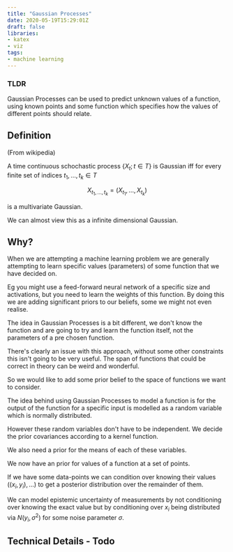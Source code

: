 ```yaml
---
title: "Gaussian Processes"
date: 2020-05-19T15:29:01Z
draft: false
libraries:
- katex
- viz
tags:
- machine learning
---
```


### TLDR
Gaussian Processes can be used to predict unknown values of a function, using known points and some function which specifies how the values of different points should relate.


## Definition

(From wikipedia)

A time continuous schochastic process $\left\{ X_t ; t \in T \right\}$ is Gaussian iff for every finite set of indices $t_1,\ldots ,t_k  \in T$

$$X_{t_1,\ldots, t_k} = \left(X_{t_1} , \ldots,  X_{t_k} \right)$$

is a multivariate Gaussian.

We can almost view this as a infinite dimensional Gaussian.

## Why?

When we are attempting a machine learning problem we are generally attempting to learn specific values (parameters) of some function that we have decided on.

Eg you might use a feed-forward neural network of a specific size and activations, but you need to learn the weights of this function. By doing this we are adding significant priors to our beliefs, some we might not even realise.

The idea in Gaussian Processes is a bit different, we don't know the function and are going to try and learn the function itself, not the parameters of a pre chosen function.

There's clearly an issue with this approach, without some other constraints this isn't going to be very useful. The span of functions that could be correct in theory can be weird and wonderful.

So we would like to add some prior belief to the space of functions we want to consider.

The idea behind using Gaussian Processes to model a function is for the output of the function for a specific input is modelled as a random variable which is normally distributed.

However these random variables don't have to be independent. We decide the prior covariances according to a kernel function.

We also need a prior for the means of each of these variables.

We now have an prior for values of a function at a set of points.

If we have some data-points we can condition over knowing their values $\left((x_i, y_i), \ldots \right)$ to get a posterior distribution over the remainder of them.

We can model epistemic uncertainty of measurements by not conditioning over knowing the exact value but by conditioning over $x_i$ being distributed via $N(y_i, \sigma^2)$ for some noise parameter $\sigma$.


## Technical Details - Todo

